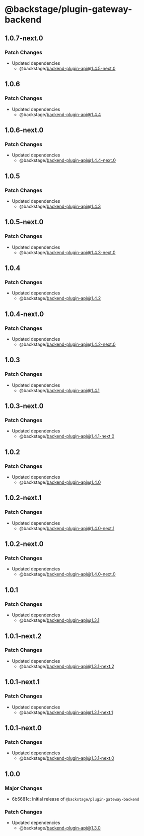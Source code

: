 # @backstage/plugin-gateway-backend

## 1.0.7-next.0

### Patch Changes

- Updated dependencies
  - @backstage/backend-plugin-api@1.4.5-next.0

## 1.0.6

### Patch Changes

- Updated dependencies
  - @backstage/backend-plugin-api@1.4.4

## 1.0.6-next.0

### Patch Changes

- Updated dependencies
  - @backstage/backend-plugin-api@1.4.4-next.0

## 1.0.5

### Patch Changes

- Updated dependencies
  - @backstage/backend-plugin-api@1.4.3

## 1.0.5-next.0

### Patch Changes

- Updated dependencies
  - @backstage/backend-plugin-api@1.4.3-next.0

## 1.0.4

### Patch Changes

- Updated dependencies
  - @backstage/backend-plugin-api@1.4.2

## 1.0.4-next.0

### Patch Changes

- Updated dependencies
  - @backstage/backend-plugin-api@1.4.2-next.0

## 1.0.3

### Patch Changes

- Updated dependencies
  - @backstage/backend-plugin-api@1.4.1

## 1.0.3-next.0

### Patch Changes

- Updated dependencies
  - @backstage/backend-plugin-api@1.4.1-next.0

## 1.0.2

### Patch Changes

- Updated dependencies
  - @backstage/backend-plugin-api@1.4.0

## 1.0.2-next.1

### Patch Changes

- Updated dependencies
  - @backstage/backend-plugin-api@1.4.0-next.1

## 1.0.2-next.0

### Patch Changes

- Updated dependencies
  - @backstage/backend-plugin-api@1.4.0-next.0

## 1.0.1

### Patch Changes

- Updated dependencies
  - @backstage/backend-plugin-api@1.3.1

## 1.0.1-next.2

### Patch Changes

- Updated dependencies
  - @backstage/backend-plugin-api@1.3.1-next.2

## 1.0.1-next.1

### Patch Changes

- Updated dependencies
  - @backstage/backend-plugin-api@1.3.1-next.1

## 1.0.1-next.0

### Patch Changes

- Updated dependencies
  - @backstage/backend-plugin-api@1.3.1-next.0

## 1.0.0

### Major Changes

- 6b5681c: Initial release of `@backstage/plugin-gateway-backend`

### Patch Changes

- Updated dependencies
  - @backstage/backend-plugin-api@1.3.0

